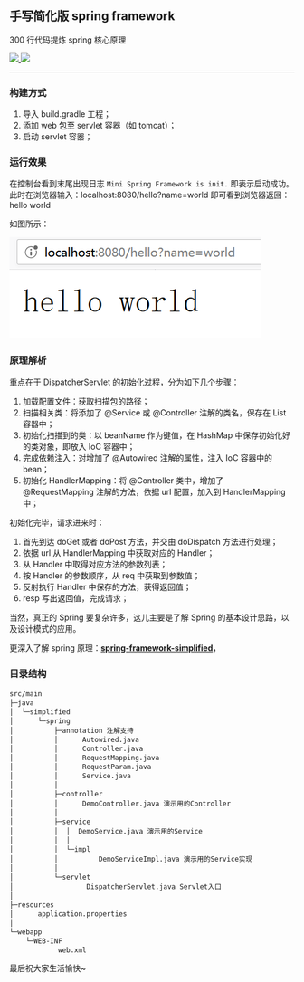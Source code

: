 ## 手写简化版 spring framework
300 行代码提炼 spring 核心原理
<p>
	<a target="_blank" href="https://github.com/leishiguang/spring-framework-mini/blob/master/LICENSE">
		<img src="https://img.shields.io/apm/l/vim-mode.svg?color=yellow" ></img>
	</a>
	<a target="_blank" href="https://www.oracle.com/technetwork/java/javase/downloads/index.html">
		<img src="https://img.shields.io/badge/JDK-1.8+-green.svg" ></img>
	</a>
</p>

---

### 构建方式

1. 导入 build.gradle 工程；
2. 添加 web 包至 servlet 容器（如 tomcat）；
3. 启动 servlet 容器；

### 运行效果

在控制台看到末尾出现日志 `Mini Spring Framework is init.` 即表示启动成功。
此时在浏览器输入：localhost:8080/hello?name=world
即可看到浏览器返回：hello world

如图所示：

![image](https://raw.githubusercontent.com/leishiguang/spring-framework-mini/master/docs/images/helloWorld.png)

### 原理解析

重点在于 DispatcherServlet 的初始化过程，分为如下几个步骤：
1. 加载配置文件：获取扫描包的路径；
2. 扫描相关类：将添加了 @Service 或 @Controller 注解的类名，保存在 List 容器中；
3. 初始化扫描到的类：以 beanName 作为键值，在 HashMap 中保存初始化好的类对象，即放入 IoC 容器中；
4. 完成依赖注入：对增加了 @Autowired 注解的属性，注入 IoC 容器中的 bean；
5. 初始化 HandlerMapping：将 @Controller 类中，增加了 @RequestMapping 注解的方法，依据 url 配置，加入到 HandlerMapping 中；

初始化完毕，请求进来时：
1. 首先到达 doGet 或者 doPost 方法，并交由 doDispatch 方法进行处理；
2. 依据 url 从 HandlerMapping 中获取对应的 Handler；
3. 从 Handler 中取得对应方法的参数列表；
4. 按 Handler 的参数顺序，从 req 中获取到参数值；
5. 反射执行 Handler 中保存的方法，获得返回值；
6. resp 写出返回值，完成请求；

当然，真正的 Spring 要复杂许多，这儿主要是了解 Spring 的基本设计思路，以及设计模式的应用。

更深入了解 spring 原理：**[spring-framework-simplified](https://github.com/leishiguang/spring-framework-simplified)**，

### 目录结构

```
src/main
├─java
│  └─simplified
│      └─spring
│          ├─annotation 注解支持
│          │      Autowired.java 
│          │      Controller.java
│          │      RequestMapping.java
│          │      RequestParam.java
│          │      Service.java
│          │
│          ├─controller 
│          │      DemoController.java 演示用的Controller
│          │
│          ├─service
│          │  │  DemoService.java 演示用的Service
│          │  │
│          │  └─impl
│          │          DemoServiceImpl.java 演示用的Service实现
│          │
│          └─servlet
│                  DispatcherServlet.java Servlet入口
│
├─resources
│      application.properties
│
└─webapp
    └─WEB-INF
            web.xml
```

最后祝大家生活愉快~